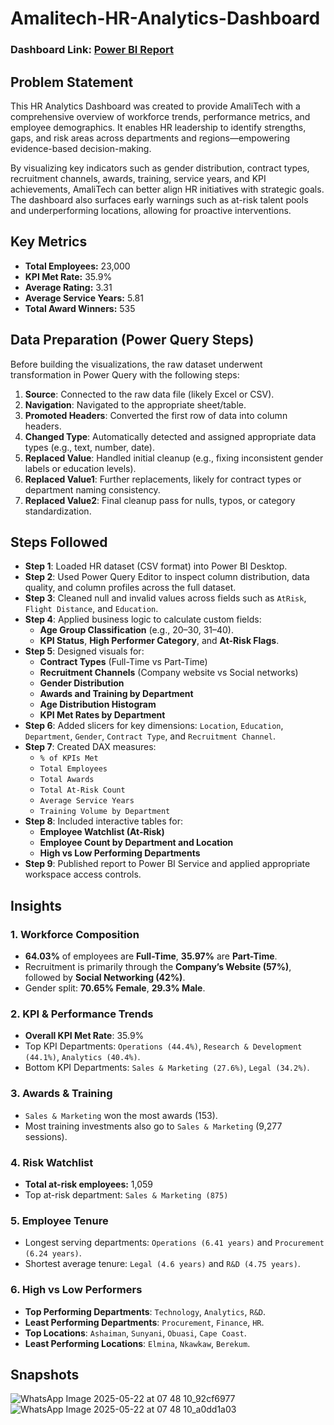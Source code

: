 # Amalitech-HR-Analytics-Dashboard

### Dashboard Link: [Power BI Report](https://app.powerbi.com/groups/me/reports/your-dashboard-link-here/ReportSection)

## Problem Statement

This HR Analytics Dashboard was created to provide AmaliTech with a comprehensive overview of workforce trends, performance metrics, and employee demographics. It enables HR leadership to identify strengths, gaps, and risk areas across departments and regions—empowering evidence-based decision-making.

By visualizing key indicators such as gender distribution, contract types, recruitment channels, awards, training, service years, and KPI achievements, AmaliTech can better align HR initiatives with strategic goals. The dashboard also surfaces early warnings such as at-risk talent pools and underperforming locations, allowing for proactive interventions.

## Key Metrics
 
- **Total Employees:** 23,000  
- **KPI Met Rate:** 35.9%  
- **Average Rating:** 3.31  
- **Average Service Years:** 5.81  
- **Total Award Winners:** 535  

## Data Preparation (Power Query Steps)

Before building the visualizations, the raw dataset underwent transformation in Power Query with the following steps:

1. **Source**: Connected to the raw data file (likely Excel or CSV).
2. **Navigation**: Navigated to the appropriate sheet/table.
3. **Promoted Headers**: Converted the first row of data into column headers.
4. **Changed Type**: Automatically detected and assigned appropriate data types (e.g., text, number, date).
5. **Replaced Value**: Handled initial cleanup (e.g., fixing inconsistent gender labels or education levels).
6. **Replaced Value1**: Further replacements, likely for contract types or department naming consistency.
7. **Replaced Value2**: Final cleanup pass for nulls, typos, or category standardization.

## Steps Followed

- **Step 1**: Loaded HR dataset (CSV format) into Power BI Desktop.
- **Step 2**: Used Power Query Editor to inspect column distribution, data quality, and column profiles across the full dataset.
- **Step 3**: Cleaned null and invalid values across fields such as `AtRisk`, `Flight Distance`, and `Education`.
- **Step 4**: Applied business logic to calculate custom fields:
  - **Age Group Classification** (e.g., 20–30, 31–40).
  - **KPI Status**, **High Performer Category**, and **At-Risk Flags**.
- **Step 5**: Designed visuals for:
  - **Contract Types** (Full-Time vs Part-Time)
  - **Recruitment Channels** (Company website vs Social networks)
  - **Gender Distribution**
  - **Awards and Training by Department**
  - **Age Distribution Histogram**
  - **KPI Met Rates by Department**
- **Step 6**: Added slicers for key dimensions: `Location`, `Education`, `Department`, `Gender`, `Contract Type`, and `Recruitment Channel`.
- **Step 7**: Created DAX measures:
  - `% of KPIs Met`
  - `Total Employees`
  - `Total Awards`
  - `Total At-Risk Count`
  - `Average Service Years`
  - `Training Volume by Department`
- **Step 8**: Included interactive tables for:
  - **Employee Watchlist (At-Risk)**
  - **Employee Count by Department and Location**
  - **High vs Low Performing Departments**
- **Step 9**: Published report to Power BI Service and applied appropriate workspace access controls.

## Insights

### 1. Workforce Composition

- **64.03%** of employees are **Full-Time**, **35.97%** are **Part-Time**.
- Recruitment is primarily through the **Company’s Website (57%)**, followed by **Social Networking (42%)**.
- Gender split: **70.65% Female**, **29.3% Male**.

### 2. KPI & Performance Trends

- **Overall KPI Met Rate**: 35.9%
- Top KPI Departments: `Operations (44.4%)`, `Research & Development (44.1%)`, `Analytics (40.4%)`.
- Bottom KPI Departments: `Sales & Marketing (27.6%)`, `Legal (34.2%)`.

### 3. Awards & Training

- `Sales & Marketing` won the most awards (153).
- Most training investments also go to `Sales & Marketing` (9,277 sessions).

### 4. Risk Watchlist

- **Total at-risk employees:** 1,059
- Top at-risk department: `Sales & Marketing (875)`

### 5. Employee Tenure

- Longest serving departments: `Operations (6.41 years)` and `Procurement (6.24 years)`.
- Shortest average tenure: `Legal (4.6 years)` and `R&D (4.75 years)`.

### 6. High vs Low Performers

- **Top Performing Departments**: `Technology`, `Analytics`, `R&D`.
- **Least Performing Departments**: `Procurement`, `Finance`, `HR`.
- **Top Locations**: `Ashaiman`, `Sunyani`, `Obuasi`, `Cape Coast`.
- **Least Performing Locations**: `Elmina`, `Nkawkaw`, `Berekum`.

## Snapshots


![WhatsApp Image 2025-05-22 at 07 48 10_92cf6977](https://github.com/user-attachments/assets/1536b355-a79b-4f56-b206-c893298bbf0a)![WhatsApp Image 2025-05-22 at 07 48 10_a0dd1a03](https://github.com/user-attachments/assets/46998fc9-1de9-40a9-86f7-33da2811bd9a)



